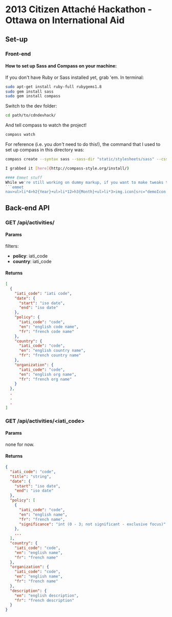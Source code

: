 # 2013 Citizen Attaché Hackathon - Ottawa on International Aid


## Set-up
### Front-end

#### How to set up Sass and Compass on your machine:

If you don't have Ruby or Sass installed yet, grab 'em. In terminal:
```bash
sudo apt-get install ruby-full rubygems1.8
sudo gem install sass
sudo gem install compass
```

Switch to the dev folder:
```bash
cd path/to/cdndevhack/
```

And tell compass to watch the project!
```bash
compass watch
```

For reference (i.e. you *don't* need to do this!), the command that I used to set up compass in this directory was:
```bash
compass create --syntax sass --sass-dir "static/stylesheets/sass" --css-dir "static/stylesheets/css" --javascripts-dir "static/js" --images-dir "static/img"

I grabbed it [here](http://compass-style.org/install/)

#### Emmet stuff
While we're still working on dummy markup, if you want to make tweaks to the **1000 line** behemoth just change the following and run it through [emmet](http://docs.emmet.io/):
```emmet
nav>ul>li*4>h2{Year}+ul>li*12>h3{Month}+ul>li*3>img.icon[src="demoIcon.png"]+time{2013-08-01}+{$3M Columbia}+h4{Agriculture}
```

## Back-end API

### GET /api/activities/

#### Params

filters:

 * **policy**: iati_code
 * **country**: iati_code

#### Returns

```json
[
  {
    "iati_code": "iati code",
    "date": {
      "start": "iso date",
      "end": "iso date"
    },
    "policy": {
      "iati_code": "code",
      "en": "english code name",
      "fr": "french code name"
    },
    "country": {
      "iati_code": "code",
      "en": "english country name",
      "fr": "french country name"
    },
    "organization": {
      "iati_code": "code",
      "en": "english org name",
      "fr": "french org name"
    }
  },
  .
  .
  .
]

```

### GET /api/activities/<iati_code>

#### Params

none for now.

#### Returns

```json
{
  "iati_code": "code",
  "title": "string",
  "date": {
    "start": "iso date",
    "end": "iso date"
  },
  "policy": [
    {
      "iati_code": "code",
      "en": "english name",
      "fr": "french name",
      "significance": "int (0 - 3; not significant - exclusive focus)"
    },
    ...
  ],
  "country": {
    "iati_code": "code",
    "en": "english name",
    "fr": "french name"
  },
  "organization": {
    "iati_code": "code",
    "en": "english name",
    "fr": "french name"
  },
  "description": {
    "en": "english description",
    "fr": "french description"
  }
}
```




